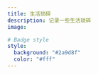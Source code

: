 ```yaml
---
title: 生活琐碎
description: 记录一些生活琐碎
image:

# Badge style
style:
  background: "#2a9d8f"
  color: "#fff"
---
```

